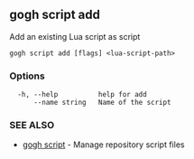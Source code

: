## gogh script add

Add an existing Lua script as script

```
gogh script add [flags] <lua-script-path>
```

### Options

```
  -h, --help          help for add
      --name string   Name of the script
```

### SEE ALSO

* [gogh script](gogh_script.md)	 - Manage repository script files

